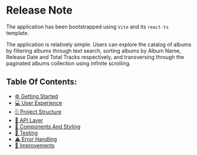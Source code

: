 # Release Note

The application has been bootstrapped using `Vite` and its `react-ts` template.

The application is relatively simple. Users can explore the catalog of albums by filtering albums through text search, sorting albums by Album Name, Release Date and Total Tracks respectively, and transversing through the paginated albums collection using infinite scrolling.

## Table Of Contents:

- [⚙️ Getting Started](docs/getting-started.md)
- [💻 User Experience](docs/user-experience.md)
- [🗄️ Project Structure](docs/project-structure.md)
- [📡 API Layer](docs/api-layer.md)
- [🧱 Components And Styling](docs/components-and-styling.md)
- [🧪 Testing](docs/testing.md)
- [⚠️ Error Handling](docs/error-handling.md)
- [🧱 Improvements](docs/improvements.md)

